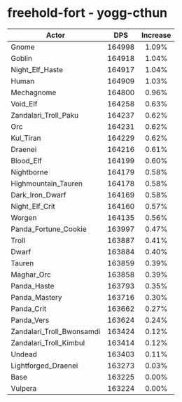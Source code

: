 # freehold-fort - yogg-cthun
| Actor | DPS | Increase |
|---|:---:|:---:|
|Gnome|164998|1.09%|
|Goblin|164918|1.04%|
|Night_Elf_Haste|164917|1.04%|
|Human|164909|1.03%|
|Mechagnome|164800|0.96%|
|Void_Elf|164258|0.63%|
|Zandalari_Troll_Paku|164237|0.62%|
|Orc|164231|0.62%|
|Kul_Tiran|164229|0.62%|
|Draenei|164216|0.61%|
|Blood_Elf|164199|0.60%|
|Nightborne|164179|0.58%|
|Highmountain_Tauren|164178|0.58%|
|Dark_Iron_Dwarf|164169|0.58%|
|Night_Elf_Crit|164160|0.57%|
|Worgen|164135|0.56%|
|Panda_Fortune_Cookie|163997|0.47%|
|Troll|163887|0.41%|
|Dwarf|163884|0.40%|
|Tauren|163859|0.39%|
|Maghar_Orc|163858|0.39%|
|Panda_Haste|163793|0.35%|
|Panda_Mastery|163716|0.30%|
|Panda_Crit|163662|0.27%|
|Panda_Vers|163624|0.24%|
|Zandalari_Troll_Bwonsamdi|163424|0.12%|
|Zandalari_Troll_Kimbul|163414|0.12%|
|Undead|163403|0.11%|
|Lightforged_Draenei|163273|0.03%|
|Base|163225|0.00%|
|Vulpera|163224|0.00%|
